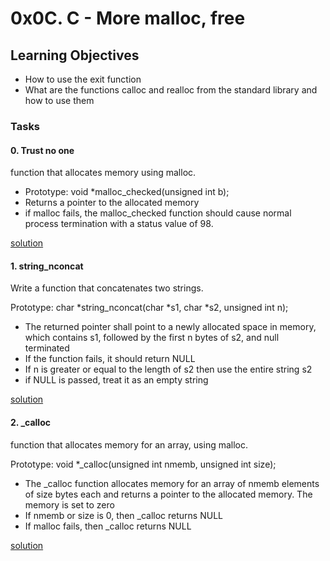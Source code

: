 # 0x0C. C - More malloc, free

## Learning Objectives
- How to use the exit function
- What are the functions calloc and realloc from the standard library and how to use them

### Tasks

#### 0. Trust no one
function that allocates memory using malloc.

- Prototype: void *malloc_checked(unsigned int b);
- Returns a pointer to the allocated memory
- if malloc fails, the malloc_checked function should cause normal process termination with a status value of 98.

[solution](/0x0C-more_malloc_free/0-malloc_checked.c)

#### 1. string_nconcat

Write a function that concatenates two strings.

Prototype: char *string_nconcat(char *s1, char *s2, unsigned int n);
- The returned pointer shall point to a newly allocated space in memory, which contains s1, followed by the first n bytes of s2, and null terminated
- If the function fails, it should return NULL
- If n is greater or equal to the length of s2 then use the entire string s2
- if NULL is passed, treat it as an empty string

[solution](/0x0C-more_malloc_free/1-string_nconcat.c)

#### 2. _calloc
 function that allocates memory for an array, using malloc.

Prototype: void *_calloc(unsigned int nmemb, unsigned int size);
- The _calloc function allocates memory for an array of nmemb elements of size bytes each and returns a pointer to the allocated memory.
The memory is set to zero
- If nmemb or size is 0, then _calloc returns NULL
- If malloc fails, then _calloc returns NULL

[solution](/0x0C-more_malloc_free/2-calloc.c)



